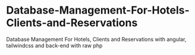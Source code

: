 # Database-Management-For-Hotels-Clients-and-Reservations
Database Management For Hotels, Clients and Reservations with angular, tailwindcss and back-end with raw php
